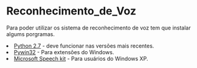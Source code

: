 Reconhecimento_de_Voz
=====================

Para poder utilizar os sistema de reconhecimento de voz tem que instalar algums porgramas.

<li><a href="http://www.python.org/" target="_blank">Python 2.7</a> - deve funcionar nas versões mais recentes.</li>

<li><a href="http://sourceforge.net/projects/pywin32/" target="_blank">Pywin32</a> - Para extensões do Windows.</li>

<li><a href="http://download.cnet.com/Speech-Software-Development-Kit-5-1/3000-2206_4-10727667.html" target="_blank">Microsoft Speech kit</a> - Para usuários do Windows XP.</li>

